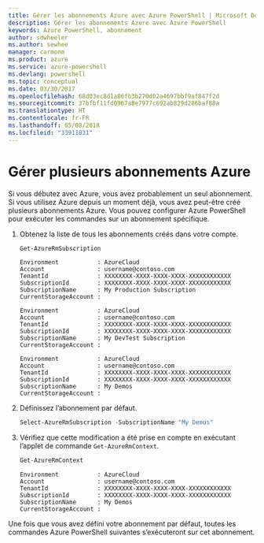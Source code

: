 ```yaml
---
title: Gérer les abonnements Azure avec Azure PowerShell | Microsoft Docs
description: Gérer les abonnements Azure avec Azure PowerShell
keywords: Azure PowerShell, abonnement
author: sdwheeler
ms.author: sewhee
manager: carmonm
ms.product: azure
ms.service: azure-powershell
ms.devlang: powershell
ms.topic: conceptual
ms.date: 03/30/2017
ms.openlocfilehash: 68d03ec8d1a86fb3b270d02a4697bbf9af847f2d
ms.sourcegitcommit: 37bfbf11fd0967a8e7977c692ab829d286baf88a
ms.translationtype: HT
ms.contentlocale: fr-FR
ms.lasthandoff: 05/08/2018
ms.locfileid: "33911831"
---
```

# <a name="manage-multiple-azure-subscriptions"></a>Gérer plusieurs abonnements Azure

Si vous débutez avec Azure, vous avez probablement un seul abonnement. Si vous utilisez Azure depuis un moment déjà, vous avez peut-être créé plusieurs abonnements Azure. Vous pouvez configurer Azure PowerShell pour exécuter les commandes sur un abonnement spécifique.

1. Obtenez la liste de tous les abonnements créés dans votre compte.

    ```powershell
    Get-AzureRmSubscription
    ```

    ```
    Environment           : AzureCloud
    Account               : username@contoso.com
    TenantId              : XXXXXXXX-XXXX-XXXX-XXXX-XXXXXXXXXXXX
    SubscriptionId        : XXXXXXXX-XXXX-XXXX-XXXX-XXXXXXXXXXXX
    SubscriptionName      : My Production Subscription
    CurrentStorageAccount :

    Environment           : AzureCloud
    Account               : username@contoso.com
    TenantId              : XXXXXXXX-XXXX-XXXX-XXXX-XXXXXXXXXXXX
    SubscriptionId        : XXXXXXXX-XXXX-XXXX-XXXX-XXXXXXXXXXXX
    SubscriptionName      : My DevTest Subscription
    CurrentStorageAccount :

    Environment           : AzureCloud
    Account               : username@contoso.com
    TenantId              : XXXXXXXX-XXXX-XXXX-XXXX-XXXXXXXXXXXX
    SubscriptionId        : XXXXXXXX-XXXX-XXXX-XXXX-XXXXXXXXXXXX
    SubscriptionName      : My Demos
    CurrentStorageAccount :
    ```

2. Définissez l’abonnement par défaut.

    ```powershell
    Select-AzureRmSubscription -SubscriptionName "My Demos"
    ```

3. Vérifiez que cette modification a été prise en compte en exécutant l’applet de commande `Get-AzureRmContext`.

    ```powershell
    Get-AzureRmContext
    ```

    ```
    Environment           : AzureCloud
    Account               : username@contoso.com
    TenantId              : XXXXXXXX-XXXX-XXXX-XXXX-XXXXXXXXXXXX
    SubscriptionId        : XXXXXXXX-XXXX-XXXX-XXXX-XXXXXXXXXXXX
    SubscriptionName      : My Demos
    CurrentStorageAccount :
    ```

Une fois que vous avez défini votre abonnement par défaut, toutes les commandes Azure PowerShell suivantes s’exécuteront sur cet abonnement.
